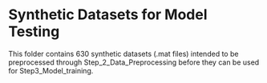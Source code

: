 # Synthetic Datasets for Model Testing

This folder contains 630 synthetic datasets (.mat files) intended to be preprocessed through Step_2_Data_Preprocessing before they can be used for Step3_Model_training.


